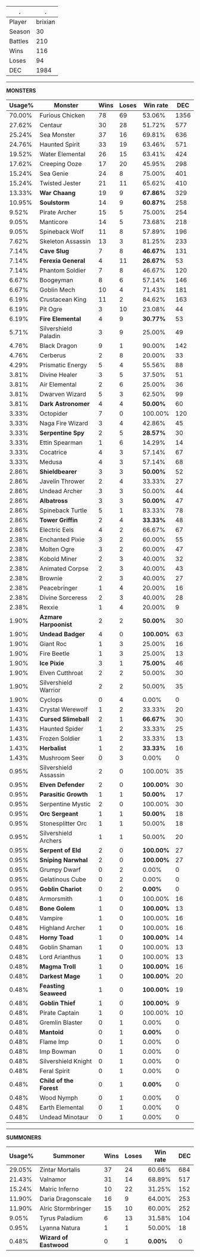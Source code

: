 .|.
|-|-
Player|brixian
Season|30
Battles|210
Wins|116
Loses|94
DEC|1984

---
**MONSTERS**

Usage%|Monster|Wins|Loses|Win rate|DEC|
-|-|-|-|-|-|
70.00%|Furious Chicken|78|69|53.06%|1356|
27.62%|Centaur|30|28|51.72%|577|
25.24%|Sea Monster|37|16|69.81%|636|
24.76%|Haunted Spirit|33|19|63.46%|571|
19.52%|Water Elemental|26|15|63.41%|424|
17.62%|Creeping Ooze|17|20|45.95%|298|
15.24%|Sea Genie|24|8|75.00%|401|
15.24%|Twisted Jester|21|11|65.62%|410|
13.33%|**War Chaang**|19|9|**67.86%**|329|
10.95%|**Soulstorm**|14|9|**60.87%**|258|
9.52%|Pirate Archer|15|5|75.00%|254|
9.05%|Manticore|14|5|73.68%|218|
9.05%|Spineback Wolf|11|8|57.89%|196|
7.62%|Skeleton Assassin|13|3|81.25%|233|
7.14%|**Cave Slug**|7|8|**46.67%**|131|
7.14%|**Ferexia General**|4|11|**26.67%**|53|
7.14%|Phantom Soldier|7|8|46.67%|120|
6.67%|Boogeyman|8|6|57.14%|146|
6.67%|Goblin Mech|10|4|71.43%|181|
6.19%|Crustacean King|11|2|84.62%|163|
6.19%|Pit Ogre|3|10|23.08%|44|
6.19%|**Fire Elemental**|4|9|**30.77%**|53|
5.71%|Silvershield Paladin|3|9|25.00%|49|
4.76%|Black Dragon|9|1|90.00%|142|
4.76%|Cerberus|2|8|20.00%|33|
4.29%|Prismatic Energy|5|4|55.56%|88|
3.81%|Divine Healer|3|5|37.50%|51|
3.81%|Air Elemental|2|6|25.00%|36|
3.81%|Dwarven Wizard|5|3|62.50%|99|
3.81%|**Dark Astronomer**|4|4|**50.00%**|60|
3.33%|Octopider|7|0|100.00%|120|
3.33%|Naga Fire Wizard|3|4|42.86%|45|
3.33%|**Serpentine Spy**|2|5|**28.57%**|30|
3.33%|Ettin Spearman|1|6|14.29%|14|
3.33%|Cocatrice|4|3|57.14%|67|
3.33%|Medusa|4|3|57.14%|68|
2.86%|**Shieldbearer**|3|3|**50.00%**|52|
2.86%|Javelin Thrower|2|4|33.33%|27|
2.86%|Undead Archer|3|3|50.00%|44|
2.86%|**Albatross**|3|3|**50.00%**|47|
2.86%|Spineback Turtle|5|1|83.33%|78|
2.86%|**Tower Griffin**|2|4|**33.33%**|48|
2.86%|Electric Eels|4|2|66.67%|67|
2.38%|Enchanted Pixie|3|2|60.00%|55|
2.38%|Molten Ogre|3|2|60.00%|47|
2.38%|Kobold Miner|2|3|40.00%|32|
2.38%|Animated Corpse|2|3|40.00%|43|
2.38%|Brownie|2|3|40.00%|27|
2.38%|Peacebringer|1|4|20.00%|16|
2.38%|Divine Sorceress|2|3|40.00%|28|
2.38%|Rexxie|1|4|20.00%|9|
1.90%|**Azmare Harpoonist**|2|2|**50.00%**|30|
1.90%|**Undead Badger**|4|0|**100.00%**|63|
1.90%|Giant Roc|1|3|25.00%|16|
1.90%|Fire Beetle|1|3|25.00%|13|
1.90%|**Ice Pixie**|3|1|**75.00%**|46|
1.90%|Elven Cutthroat|2|2|50.00%|30|
1.90%|Silvershield Warrior|2|2|50.00%|35|
1.90%|Cyclops|0|4|0.00%|0|
1.43%|Crystal Werewolf|1|2|33.33%|20|
1.43%|**Cursed Slimeball**|2|1|**66.67%**|30|
1.43%|Haunted Spider|1|2|33.33%|25|
1.43%|Frozen Soldier|1|2|33.33%|13|
1.43%|**Herbalist**|1|2|**33.33%**|16|
1.43%|Mushroom Seer|0|3|0.00%|0|
0.95%|Silvershield Assassin|2|0|100.00%|35|
0.95%|**Elven Defender**|2|0|**100.00%**|30|
0.95%|**Parasitic Growth**|1|1|**50.00%**|17|
0.95%|Serpentine Mystic|2|0|100.00%|30|
0.95%|**Orc Sergeant**|1|1|**50.00%**|18|
0.95%|Stonesplitter Orc|1|1|50.00%|18|
0.95%|Silvershield Archers|1|1|50.00%|20|
0.95%|**Serpent of Eld**|2|0|**100.00%**|27|
0.95%|**Sniping Narwhal**|2|0|**100.00%**|27|
0.95%|Grumpy Dwarf|0|2|0.00%|0|
0.95%|Gelatinous Cube|0|2|0.00%|0|
0.95%|**Goblin Chariot**|0|2|**0.00%**|0|
0.48%|Armorsmith|1|0|100.00%|16|
0.48%|**Bone Golem**|1|0|**100.00%**|13|
0.48%|Vampire|1|0|100.00%|16|
0.48%|Highland Archer|1|0|100.00%|16|
0.48%|**Horny Toad**|1|0|**100.00%**|14|
0.48%|Goblin Shaman|1|0|100.00%|13|
0.48%|Lord Arianthus|1|0|100.00%|13|
0.48%|**Magma Troll**|1|0|**100.00%**|16|
0.48%|**Darkest Mage**|1|0|**100.00%**|20|
0.48%|**Feasting Seaweed**|1|0|**100.00%**|19|
0.48%|**Goblin Thief**|1|0|**100.00%**|9|
0.48%|Pirate Captain|1|0|100.00%|10|
0.48%|Gremlin Blaster|0|1|0.00%|0|
0.48%|**Mantoid**|0|1|**0.00%**|0|
0.48%|Flame Imp|0|1|0.00%|0|
0.48%|Imp Bowman|0|1|0.00%|0|
0.48%|Silvershield Knight|0|1|0.00%|0|
0.48%|Feral Spirit|0|1|0.00%|0|
0.48%|**Child of the Forest**|0|1|**0.00%**|0|
0.48%|Wood Nymph|0|1|0.00%|0|
0.48%|Earth Elemental|0|1|0.00%|0|
0.48%|Undead Minotaur|0|1|0.00%|0|

---
**SUMMONERS**

Usage%|Summoner|Wins|Loses|Win rate|DEC|
-|-|-|-|-|-|
29.05%|Zintar Mortalis|37|24|60.66%|684|
21.43%|Valnamor|31|14|68.89%|517|
15.24%|Malric Inferno|10|22|31.25%|152|
11.90%|Daria Dragonscale|16|9|64.00%|253|
11.90%|Alric Stormbringer|15|10|60.00%|252|
9.05%|Tyrus Paladium|6|13|31.58%|104|
0.95%|Lyanna Natura|1|1|50.00%|18|
0.48%|**Wizard of Eastwood**|0|1|**0.00%**|0|
